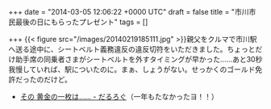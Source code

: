 
+++
date = "2014-03-05 12:06:22 +0000 UTC"
draft = false
title = "市川市民最後の日にもらったプレゼント"
tags = []

+++
{{< figure src="/images/20140219185111.jpg"  >}}親父をクルマで市川駅へ送る途中に、シートベルト義務違反の違反切符をいただきました。ちょっとだけ助手席の同乗者さまがシートベルトを外すタイミングが早かった……あと30秒我慢していれば、駅についたのに。まぁ、しょうがない。せっかくのゴールド免許だったのだけど。

<ul>
<li><a href="https://blog.daruyanagi.jp/entry/2013/05/02/212421">その 黄金の一枚は…… - だるろぐ</a>（一年もたなかったヨ！！）</li>
</ul>

